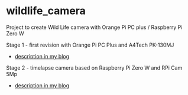 # wildlife_camera

Project to create Wild Life camera with Orange Pi PC plus / Raspberry Pi Zero W

Stage 1 - first revision with Orange Pi PC Plus and A4Tech PK-130MJ
* [description in my blog](https://lets-go-design-with-lexmaister.blogspot.com/2021/07/wildlife-camera.html)

Stage 2 - timelapse camera based on Raspberry Pi Zero W and RPi Cam 5Mp
* [description in my blog]()
